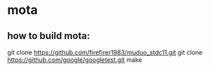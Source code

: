 # mota
## how to build mota:

  git clone https://github.com/firefirer1983/muduo_stdc11.git
  git clone https://github.com/google/googletest.git
  make
